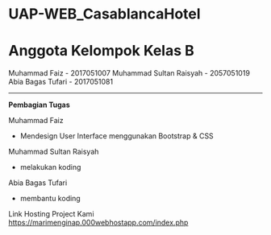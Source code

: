 # UAP-WEB_CasablancaHotel

<h1>Anggota Kelompok Kelas B</h1>

Muhammad Faiz - 2017051007
Muhammad Sultan Raisyah - 2057051019
Abia Bagas Tufari - 2017051081

<hr>

<b>Pembagian Tugas</b>

Muhammad Faiz
- Mendesign User Interface menggunakan Bootstrap & CSS

Muhammad Sultan Raisyah
- melakukan koding

Abia Bagas Tufari
- membantu koding

Link Hosting Project Kami
<br>
https://marimenginap.000webhostapp.com/index.php
